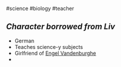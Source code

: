 #science #biology #teacher 
## ***Character borrowed from Liv***
- German
- Teaches science-y subjects
- Girlfriend of [Engel Vandenburghe](Engel%20Vandenburghe.md)
- 